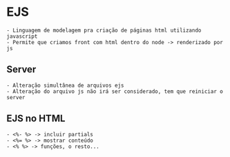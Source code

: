 
# EJS
    - Linguagem de modelagem pra criação de páginas html utilizando javascript
    - Permite que criamos front com html dentro do node -> renderizado por js


## Server

    - Alteração simultânea de arquivos ejs
    - Alteração do arquivo js não irá ser considerado, tem que reiniciar o server


## EJS no HTML

    - <%- %> -> incluir partials
    - <%= %> -> mostrar conteúdo
    - <% %> -> funções, o resto...